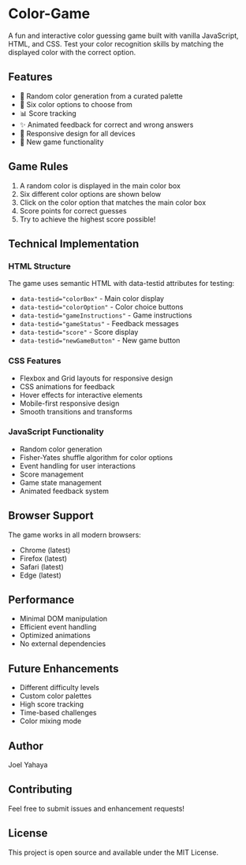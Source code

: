 # Color-Game

A fun and interactive color guessing game built with vanilla JavaScript, HTML, and CSS. Test your color recognition skills by matching the displayed color with the correct option.

## Features

- 🎨 Random color generation from a curated palette
- 🎯 Six color options to choose from
- 📊 Score tracking
- ✨ Animated feedback for correct and wrong answers
- 📱 Responsive design for all devices
- 🔄 New game functionality

## Game Rules

1. A random color is displayed in the main color box
2. Six different color options are shown below
3. Click on the color option that matches the main color box
4. Score points for correct guesses
5. Try to achieve the highest score possible!

## Technical Implementation

### HTML Structure

The game uses semantic HTML with data-testid attributes for testing:

- `data-testid="colorBox"` - Main color display
- `data-testid="colorOption"` - Color choice buttons
- `data-testid="gameInstructions"` - Game instructions
- `data-testid="gameStatus"` - Feedback messages
- `data-testid="score"` - Score display
- `data-testid="newGameButton"` - New game button

### CSS Features

- Flexbox and Grid layouts for responsive design
- CSS animations for feedback
- Hover effects for interactive elements
- Mobile-first responsive design
- Smooth transitions and transforms

### JavaScript Functionality

- Random color generation
- Fisher-Yates shuffle algorithm for color options
- Event handling for user interactions
- Score management
- Game state management
- Animated feedback system

## Browser Support

The game works in all modern browsers:

- Chrome (latest)
- Firefox (latest)
- Safari (latest)
- Edge (latest)

## Performance

- Minimal DOM manipulation
- Efficient event handling
- Optimized animations
- No external dependencies

## Future Enhancements

- Different difficulty levels
- Custom color palettes
- High score tracking
- Time-based challenges
- Color mixing mode

## Author
Joel Yahaya

## Contributing

Feel free to submit issues and enhancement requests!

## License

This project is open source and available under the MIT License.